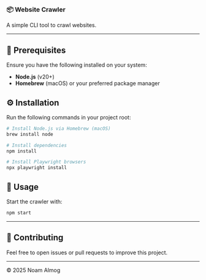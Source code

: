 ### 📦 Website Crawler

A simple CLI tool to crawl websites.

---

## 🔧 Prerequisites

Ensure you have the following installed on your system:

* **Node.js** (v20+)
* **Homebrew** (macOS) or your preferred package manager

## ⚙️ Installation

Run the following commands in your project root:

```bash
# Install Node.js via Homebrew (macOS)
brew install node

# Install dependencies
npm install

# Install Playwright browsers
npx playwright install
```

## 🚀 Usage

Start the crawler with:

```bash
npm start 
```

---

## 🤝 Contributing

Feel free to open issues or pull requests to improve this project.

---

© 2025 Noam Almog
